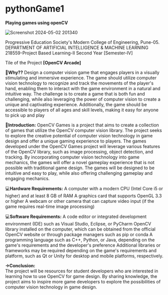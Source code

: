 # pythonGame1
   **Playing games using openCV**

 
![Screenshot 2024-05-02 201340](https://github.com/ParasDeshpande/Playing_Using_Computer_Vision/assets/159699595/95a0958c-514c-441d-b4a4-037bbad0187b)

 Progressive Education Society's 
 Modern College of Engineering, Pune-05. 
 DEPARTMENT OF ARTIFICIAL INTELLIGENCE & MACHINE LEARNING 
 218559-Project Based Learning-II 
 Second Year [Semester-IV] 

Tile of the Project 
**[OpenCV Arcade]** 

🤔**Why??** 
Design a computer vision game that engages players in a visually stimulating and 
immersive experience. The game should utilize computer vision technology to 
recognize and track the movements of the player's hand, enabling them to 
interact with the game environment in a natural and intuitive way. The challenge 
is to create a game that is both fun and challenging, while also leveraging the 
power of computer vision to create a unique and captivating experience. 
Additionally, the game should be accessible to players of all ages and skill levels, 
making it easy for anyone to pick up and play

🤖**Introduction:** 
OpenCV Games is a project that aims to create a collection of games that utilize 
the OpenCV computer vision library. The project seeks to explore the creative 
potential of computer vision technology in game design and offer a unique 
gaming experience to players. 
The games developed under the OpenCV Games project will leverage various 
features of the OpenCV library, such as image processing, object detection, and 
tracking. By incorporating computer vision technology into game mechanics, the 
games will offer a novel gameplay experience that is not possible with traditional 
game design. 
The games will be designed to be intuitive and easy to play, while also offering 
challenging gameplay and engaging mechanics.

💻**Hardware Requirements:**
A computer with a modern CPU (Intel Core i5 or higher) and at least 8 GB of 
RAM 
A graphics card that supports OpenGL 3.3 or higher 
A webcam or other camera that can capture video input (if the game requires 
real-time image processing) 

💻**Software Requirements:**
A code editor or integrated development environment (IDE) such as Visual 
Studio, Eclipse, or PyCharm 
OpenCV library installed on the computer, which can be obtained from the 
official OpenCV website or through package managers such as pip or conda 
A programming language such as C++, Python, or Java, depending on the 
game's requirements and the developer's preference 
Additional libraries or frameworks may be required depending on the game's 
requirements and platform, such as Qt or Unity for desktop and mobile 
platforms, respectively. 

 **→Conclusion:**  
The project will be resources for student developers who are interested in 
learning how to use OpenCV for game design. By sharing knowledge, the project 
aims to inspire more game developers to explore the possibilities of computer 
vision technology in game design. 
